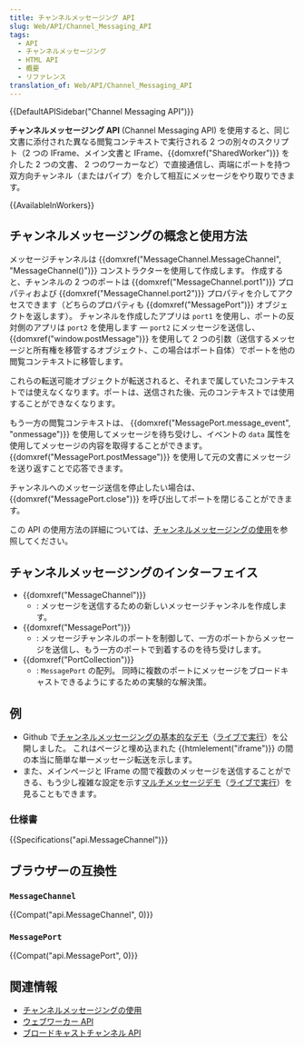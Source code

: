 ```yaml
---
title: チャンネルメッセージング API
slug: Web/API/Channel_Messaging_API
tags:
  - API
  - チャンネルメッセージング
  - HTML API
  - 概要
  - リファレンス
translation_of: Web/API/Channel_Messaging_API
---
```

{{DefaultAPISidebar("Channel Messaging API")}}

**チャンネルメッセージング API** (Channel Messaging API) を使用すると、同じ文書に添付された異なる閲覧コンテキストで実行される 2 つの別々のスクリプト（2 つの IFrame、メイン文書と IFrame、{{domxref("SharedWorker")}} を介した 2 つの文書、 2 つのワーカーなど）で直接通信し、両端にポートを持つ双方向チャンネル（またはパイプ）を介して相互にメッセージをやり取りできます。

{{AvailableInWorkers}}

## チャンネルメッセージングの概念と使用方法

メッセージチャンネルは {{domxref("MessageChannel.MessageChannel", "MessageChannel()")}} コンストラクターを使用して作成します。 作成すると、チャンネルの 2 つのポートは {{domxref("MessageChannel.port1")}} プロパティおよび {{domxref("MessageChannel.port2")}} プロパティを介してアクセスできます（どちらのプロパティも {{domxref("MessagePort")}} オブジェクトを返します）。 チャンネルを作成したアプリは `port1` を使用し、ポートの反対側のアプリは `port2` を使用します — `port2` にメッセージを送信し、{{domxref("window.postMessage")}} を使用して 2 つの引数（送信するメッセージと所有権を移管するオブジェクト、この場合はポート自体）でポートを他の閲覧コンテキストに移管します。

これらの転送可能オブジェクトが転送されると、それまで属していたコンテキストでは使えなくなります。ポートは、送信された後、元のコンテキストでは使用することができなくなります。

もう一方の閲覧コンテキストは、 {{domxref("MessagePort.message_event", "onmessage")}} を使用してメッセージを待ち受けし、イベントの `data` 属性を使用してメッセージの内容を取得することができます。 {{domxref("MessagePort.postMessage")}} を使用して元の文書にメッセージを送り返すことで応答できます。

チャンネルへのメッセージ送信を停止したい場合は、{{domxref("MessagePort.close")}} を呼び出してポートを閉じることができます。

この API の使用方法の詳細については、[チャンネルメッセージングの使用](/ja/docs/Web/API/Channel_Messaging_API/Using_channel_messaging)を参照してください。

## チャンネルメッセージングのインターフェイス

- {{domxref("MessageChannel")}}
  - : メッセージを送信するための新しいメッセージチャンネルを作成します。
- {{domxref("MessagePort")}}
  - : メッセージチャンネルのポートを制御して、一方のポートからメッセージを送信し、もう一方のポートで到着するのを待ち受けします。
- {{domxref("PortCollection")}}
  - : `MessagePort` の配列。 同時に複数のポートにメッセージをブロードキャストできるようにするための実験的な解決策。

## 例

- Github で[チャンネルメッセージングの基本的なデモ](https://github.com/mdn/dom-examples/tree/master/channel-messaging-basic)（[ライブで実行](https://mdn.github.io/dom-examples/channel-messaging-basic/)）を公開しました。 これはページと埋め込まれた {{htmlelement("iframe")}} の間の本当に簡単な単一メッセージ転送を示します。
- また、メインページと IFrame の間で複数のメッセージを送信することができる、もう少し複雑な設定を示す[マルチメッセージデモ](https://github.com/mdn/dom-examples/tree/master/channel-messaging-multimessage)（[ライブで実行](https://mdn.github.io/dom-examples/channel-messaging-multimessage/)）を見ることもできます。

### 仕様書

{{Specifications("api.MessageChannel")}}

## ブラウザーの互換性

### `MessageChannel`

{{Compat("api.MessageChannel", 0)}}

### `MessagePort`

{{Compat("api.MessagePort", 0)}}

## 関連情報

- [チャンネルメッセージングの使用](/ja/docs/Web/API/Channel_Messaging_API/Using_channel_messaging)
- [ウェブワーカー API](/ja/docs/Web/API/Web_Workers_API)
- [ブロードキャストチャンネル API](/ja/docs/Web/API/Broadcast_Channel_API)
